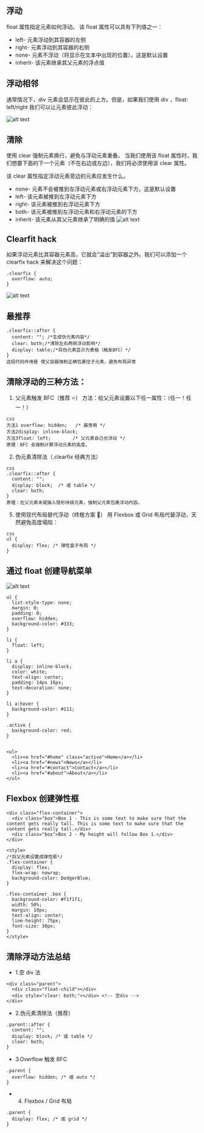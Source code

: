 ## 浮动

float 属性指定元素如何浮动。
该 float 属性可以具有下列值之一：

- left- 元素浮动到其容器的左侧
- right- 元素浮动到其容器的右侧
- none- 元素不浮动（将显示在文本中出现的位置）。这是默认设置
- inherit- 该元素继承其父元素的浮点值

## 浮动相邻

通常情况下，div 元素会显示在彼此的上方。但是，如果我们使用 div ，float: left/right 我们可以让元素彼此浮动：

![alt text](浮动相邻.png)

## 清除

使用 clear 强制元素换行，避免与浮动元素重叠。
当我们使用该 float 属性时，我们想要下面的下一个元素（不在右边或左边），我们将必须使用该 clear 属性。

该 clear 属性指定浮动元素旁边的元素应发生什么。

- none- 元素不会被推到左浮动元素或右浮动元素下方。这是默认设置
- left- 该元素被推到左浮动元素下方
- right- 该元素被推到右浮动元素下方
- both- 该元素被推到左浮动元素和右浮动元素的下方
- inherit- 该元素从其父元素继承了明确的值
  ![alt text](清除浮动.png)

## Clearfit hack

如果浮动元素比其容器元素高，它就会“溢出”到容器之外。我们可以添加一个 clearfix hack 来解决这个问题：

```
.clearfix {
  overflow: auto;
}
```

![alt text](浮动元素比容器高.png)

## 最推荐

```
.clearfix::after {
  content: ""; /*生成伪元素内容*/
  clear: both;/*清除左右两侧浮动影响*/
  display: table;/*将伪元素显示为表格（触发BFC）*/
}
这段代码作用是 使父容器强制正确包裹住子元素，避免布局异常
```

## 清除浮动的三种方法：

1. 父元素触发 BFC（推荐 ⭐️）
   方法：给父元素设置以下任一属性：（任一！任一！）

```
css
方法1 overflow: hidden;   /* 最常用 */
方法2display: inline-block;
方法3float: left;        /* 父元素自己也浮动 */
原理：BFC 会强制计算浮动元素的高度。
```

2. 伪元素清除法（.clearfix 经典方法）

```
css
.clearfix::after {
  content: "";
  display: block;  /* 或 table */
  clear: both;
}
原理：在父元素末尾插入隐形块级元素，强制父元素包裹浮动内容。
```

5. 使用现代布局替代浮动（终极方案 🌟）
   用 Flexbox 或 Grid 布局代替浮动，天然避免高度塌陷：

```
css
ul {
  display: flex; /* 弹性盒子布局 */
}
```

## 通过 float 创建导航菜单

![alt text](导航菜单.png)

```
ul {
  list-style-type: none;
  margin: 0;
  padding: 0;
  overflow: hidden;
  background-color: #333;
}

li {
  float: left;
}

li a {
  display: inline-block;
  color: white;
  text-align: center;
  padding: 14px 16px;
  text-decoration: none;
}

li a:hover {
  background-color: #111;
}

.active {
  background-color: red;
}


<ul>
  <li><a href="#home" class="active">Home</a></li>
  <li><a href="#news">News</a></li>
  <li><a href="#contact">Contact</a></li>
  <li><a href="#about">About</a></li>
</ul>
```

## Flexbox 创建弹性框

```
<div class="flex-container">
  <div class="box">Box 1 - This is some text to make sure that the content gets really tall. This is some text to make sure that the content gets really tall.</div>
  <div class="box">Box 2 - My height will follow Box 1.</div>
</div>

<style>
/*将父元素设置成弹性框*/
.flex-container {
  display: flex;
  flex-wrap: nowrap;
  background-color: DodgerBlue;
}

.flex-container .box {
  background-color: #f1f1f1;
  width: 50%;
  margin: 10px;
  text-align: center;
  line-height: 75px;
  font-size: 30px;
}
</style>

```

## 清除浮动方法总结

- 1.空 div 法

```
<div class="parent">
  <div class="float-child"></div>
  <div style="clear: both;"></div> <!-- 空div -->
</div>
```

- 2.伪元素清除法（推荐）

```
.parent::after {
  content: "";
  display: block; /* 或 table */
  clear: both;
}
```

- 3.Overflow 触发 BFC

```
.parent {
  overflow: hidden; /* 或 auto */
}
```

- 4. Flexbox / Grid 布局

```
.parent {
  display: flex; /* 或 grid */
}
```

